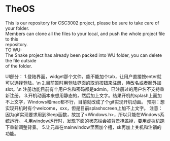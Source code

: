 # TheOS
This is our repository for CSC3002 project, please be sure to take care of your folder.<br>
Members can clone all the files to your local, and push the whole project file to this<br>
repository.<br>
TO WU:<br>
The Snake project has already been packed into WU folder, you can delete the file outside<br>
of the folder.<br>



UI部分：
1.登陆界面，widget那个文件，能不能加个tab，让用户直接按enter就可以选择登陆。\n
2.目前暂时用登陆界面的取消按钮来注册，待改名或者额外加slot。\n
  注册功能目前有个用户名和密码都是admin。已注册过的用户名不支持重新注册。
3.开机动画本来想用静态的，然后加上文字。结果开机的splash上面加不上文字，Windows和mac都不行，目前就改成了个gif实现开机动画。
  预期：想实现开机时有个welcome，xxx，但是目前splashscreen上加不上文字。
  注意：因为gif实现要求用到Sleep函数，故加了<Windows.h>，所以只能在Windows系统运行。
 4.用window运行时，发现下面的状态栏会被背景掩盖掉，要用虚拟机跑下重新调整背景。
 5.让元森在mainwindow里面加个槽，sk再加上关机和注销的功能。
